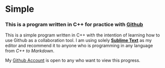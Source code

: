 # Simple

### This is a program written in C++ for practice with [Github](https://www.github.com)
This is a simple program written in C++ with the intention of learning how to use Github as a collaboration tool. I am using solely [**Sublime Text**](http://www.sublimetext.com) as my editor 
and recommend it to anyone who is programming in any language from *C++ to Markdown*. 

My [Github Account](https://gihub.com/krynnlord) is open to any who want to view this progress.

